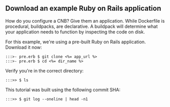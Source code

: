 ## Download an example Ruby on Rails application

How do you configure a CNB? Give them an application. While Dockerfile is procedural, buildpacks, are declarative. A buildpack will determine what your application needs to function by inspecting the code on disk.

For this example, we're using a pre-built Ruby on Rails application. Download it now:

```
:::>- pre.erb $ git clone <%= app_url %>
:::>- pre.erb $ cd <%= dir_name %>
```

Verify you're in the correct directory:

```
:::>> $ ls
```

This tutorial was built using the following commit SHA:

```
:::>> $ git log --oneline | head -n1
```
